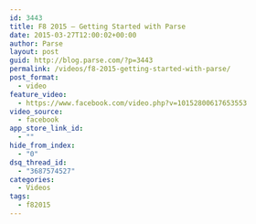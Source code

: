 ```yaml
---
id: 3443
title: F8 2015 — Getting Started with Parse
date: 2015-03-27T12:00:02+00:00
author: Parse
layout: post
guid: http://blog.parse.com/?p=3443
permalink: /videos/f8-2015-getting-started-with-parse/
post_format:
  - video
feature_video:
  - https://www.facebook.com/video.php?v=10152800617653553
video_source:
  - facebook
app_store_link_id:
  - ""
hide_from_index:
  - "0"
dsq_thread_id:
  - "3687574527"
categories:
  - Videos
tags:
  - f82015
---
```

